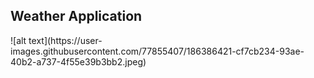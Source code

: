 <h2>Weather Application</h2>
![alt text](https://user-images.githubusercontent.com/77855407/186386421-cf7cb234-93ae-40b2-a737-4f55e39b3bb2.jpeg)

